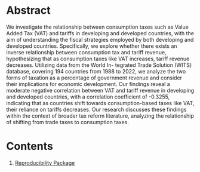 # Abstract

We investigate the relationship between consumption taxes such as Value Added Tax (VAT) and
tariffs in developing and developed countries, with the aim of understanding the fiscal strategies
employed by both developing and developed countries. Specifically, we explore whether there
exists an inverse relationship between consumption tax and tariff revenue, hypothesizing that as
consumption taxes like VAT increases, tariff revenue decreases. Utilizing data from the World In-
tegrated Trade Solution (WITS) database, covering 194 countries from 1988 to 2022, we analyze
the two forms of taxation as a percentage of government revenue and consider their implications
for economic development. Our findings reveal a moderate negative correlation between VAT and
tariff revenue in developing and developed countries, with a correlation coefficient of -0.3255,
indicating that as countries shift towards consumption-based taxes like VAT, their reliance on
tariffs decreases. Our research discusses these findings within the context of broader tax reform literature, analyzing the relationship of shifting from trade taxes to consumption taxes.

# Contents
1. [Reproducibility Package](https://github.com/ecn310/course-project-taxes-tariffs/blob/main/Reproducibility_Package/README.md)
